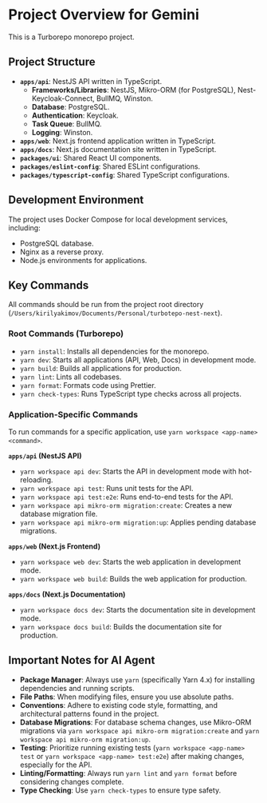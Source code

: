 # Project Overview for Gemini

This is a Turborepo monorepo project.

## Project Structure

*   **`apps/api`**: NestJS API written in TypeScript.
    *   **Frameworks/Libraries**: NestJS, Mikro-ORM (for PostgreSQL), Nest-Keycloak-Connect, BullMQ, Winston.
    *   **Database**: PostgreSQL.
    *   **Authentication**: Keycloak.
    *   **Task Queue**: BullMQ.
    *   **Logging**: Winston.
*   **`apps/web`**: Next.js frontend application written in TypeScript.
*   **`apps/docs`**: Next.js documentation site written in TypeScript.
*   **`packages/ui`**: Shared React UI components.
*   **`packages/eslint-config`**: Shared ESLint configurations.
*   **`packages/typescript-config`**: Shared TypeScript configurations.

## Development Environment

The project uses Docker Compose for local development services, including:
*   PostgreSQL database.
*   Nginx as a reverse proxy.
*   Node.js environments for applications.

## Key Commands

All commands should be run from the project root directory (`/Users/kirilyakimov/Documents/Personal/turbotepo-nest-next`).

### Root Commands (Turborepo)

*   `yarn install`: Installs all dependencies for the monorepo.
*   `yarn dev`: Starts all applications (API, Web, Docs) in development mode.
*   `yarn build`: Builds all applications for production.
*   `yarn lint`: Lints all codebases.
*   `yarn format`: Formats code using Prettier.
*   `yarn check-types`: Runs TypeScript type checks across all projects.

### Application-Specific Commands

To run commands for a specific application, use `yarn workspace <app-name> <command>`.

**`apps/api` (NestJS API)**
*   `yarn workspace api dev`: Starts the API in development mode with hot-reloading.
*   `yarn workspace api test`: Runs unit tests for the API.
*   `yarn workspace api test:e2e`: Runs end-to-end tests for the API.
*   `yarn workspace api mikro-orm migration:create`: Creates a new database migration file.
*   `yarn workspace api mikro-orm migration:up`: Applies pending database migrations.

**`apps/web` (Next.js Frontend)**
*   `yarn workspace web dev`: Starts the web application in development mode.
*   `yarn workspace web build`: Builds the web application for production.

**`apps/docs` (Next.js Documentation)**
*   `yarn workspace docs dev`: Starts the documentation site in development mode.
*   `yarn workspace docs build`: Builds the documentation site for production.

## Important Notes for AI Agent

*   **Package Manager**: Always use `yarn` (specifically Yarn 4.x) for installing dependencies and running scripts.
*   **File Paths**: When modifying files, ensure you use absolute paths.
*   **Conventions**: Adhere to existing code style, formatting, and architectural patterns found in the project.
*   **Database Migrations**: For database schema changes, use Mikro-ORM migrations via `yarn workspace api mikro-orm migration:create` and `yarn workspace api mikro-orm migration:up`.
*   **Testing**: Prioritize running existing tests (`yarn workspace <app-name> test` or `yarn workspace <app-name> test:e2e`) after making changes, especially for the API.
*   **Linting/Formatting**: Always run `yarn lint` and `yarn format` before considering changes complete.
*   **Type Checking**: Use `yarn check-types` to ensure type safety.
